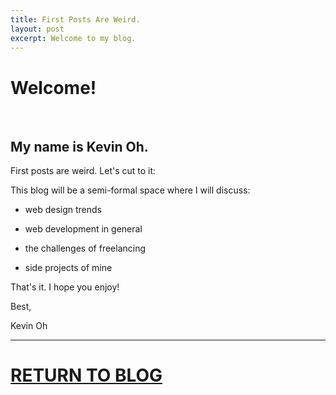 ```yaml
---
title: First Posts Are Weird.
layout: post
excerpt: Welcome to my blog. 
---
```


# Welcome!
<br>

## My name is Kevin Oh. 

First posts are weird. Let's cut to it:

This blog will be a semi-formal space where I will discuss:

- web design trends

- web development in general

- the challenges of freelancing

- side projects of mine

That's it. I hope you enjoy! 

Best,

Kevin Oh

*****

# <a class="btn btn-large" href="../../../../blog">RETURN TO BLOG</a>
<br><br>